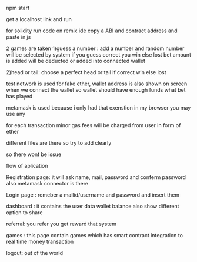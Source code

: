 npm start 

get a localhost link and run

for solidity run code on remix ide copy a ABI and contract address and paste in js

2 games are taken
1)guess a number : add a number and random number will be selected by system if you guess correct you win else lost
bet amount is added will be deducted or added into connected wallet 

2)head or tail: choose a perfect head or tail if correct win else lost

test network is used for fake ether, wallet address is also shown on screen when we connect the wallet so wallet should have enough funds what
bet has played

metamask is used because i only had that exenstion in my browser you may use any

for each transaction minor gas fees will be charged from user in form of ether


different files are there so try to add clearly

so there wont be issue 



flow of aplication

Registration page:
it will ask name, mail, password and conferm password also metamask connector is there 

Login page :
remeber a mailid/username and password and insert them

dashboard : 
it contains the user data wallet balance also show different option to share

referral:
you refer you get reward that system 

games :
this page contain games which has smart contract integration to real time money transaction

logout:
out of the world

